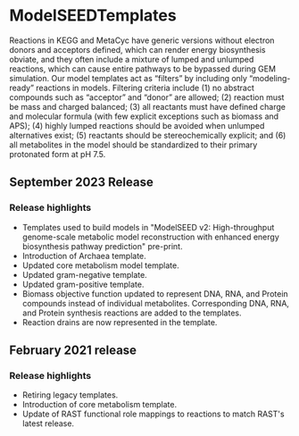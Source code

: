 # ModelSEEDTemplates

Reactions in KEGG and MetaCyc have generic versions without electron donors and acceptors defined, which can render energy biosynthesis obviate, and they often include a mixture of lumped and unlumped reactions, which can cause entire pathways to be bypassed during GEM simulation. Our model templates act as “filters” by including only “modeling-ready” reactions in models. Filtering criteria include (1) no abstract compounds such as “acceptor” and “donor” are allowed; (2) reaction must be mass and charged balanced; (3) all reactants must have defined charge and molecular formula (with few explicit exceptions such as biomass and APS); (4) highly lumped reactions should be avoided when unlumped alternatives exist; (5) reactants should be stereochemically explicit; and (6) all metabolites in the model should be standardized to their primary protonated form at pH 7.5.

## September 2023 Release
### Release highlights
- Templates used to build models in "ModelSEED v2: High-throughput genome-scale metabolic model reconstruction with enhanced energy biosynthesis pathway prediction" pre-print. 
- Introduction of Archaea template.
- Updated core metabolism model template.
- Updated gram-negative template.
- Updated gram-positive template.
- Biomass objective function updated to represent DNA, RNA, and Protein compounds instead of individual metabolites. Corresponding DNA, RNA, and Protein synthesis reactions are added to the templates.
- Reaction drains are now represented in the template.

## February 2021 release
### Release highlights
- Retiring legacy templates.
- Introduction of core metabolism template.
- Update of RAST functional role mappings to reactions to match RAST's latest release.
